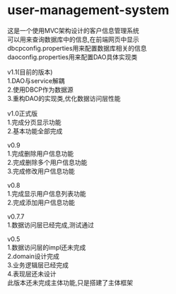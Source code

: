 # user-management-system
这是一个使用MVC架构设计的客户信息管理系统<br>
可以用来查询数据库中的信息,在前端网页中显示<br>
dbcpconfig.properties用来配置数据库相关的信息<br>
daoconfig.properties用来配置DAO具体实现类<br>

v1.1(目前的版本)<br>
1.DAO与service解耦<br>
2.使用DBCP作为数据源<br>
3.重构DAO的实现类,优化数据访问层性能<br>

v1.0正式版<br>
1.完成分页显示功能<br>
2.基本功能全部完成<br>

v0.9<br>
1.完成删除用户信息功能<br>
2.完成删除多个用户信息功能<br>
3.完成修改用户信息功能<br>

v0.8<br>
1.完成显示用户信息列表功能<br>
2.完成添加用户信息功能<br>

v0.7.7<br>
1.数据访问层已经完成,测试通过<br>

v0.5<br>
1.数据访问层的impl还未完成<br>
2.domain设计完成<br>
3.业务逻辑层已经完成<br>
4.表现层还未设计<br>
此版本还未完成主体功能,只是搭建了主体框架<br>
